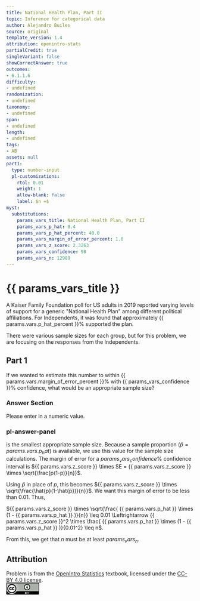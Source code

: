 ```yaml
---
title: National Health Plan, Part II
topic: Inference for categorical data
author: Alejandro Builes
source: original
template_version: 1.4
attribution: openintro-stats
partialCredit: true
singleVariant: false
showCorrectAnswer: true
outcomes:
- 6.1.1.6
difficulty:
- undefined
randomization:
- undefined
taxonomy:
- undefined
span:
- undefined
length:
- undefined
tags:
- AB
assets: null
part1:
  type: number-input
  pl-customizations:
    rtol: 0.01
    weight: 1
    allow-blank: false
    label: $n =$
myst:
  substitutions:
    params_vars_title: National Health Plan, Part II
    params_vars_p_hat: 0.4
    params_vars_p_hat_percent: 40.0
    params_vars_margin_of_error_percent: 1.0
    params_vars_z_score: 2.3263
    params_vars_confidence: 98
    params_vars_n: 12989
---
```

# {{ params_vars_title }}
A Kaiser Family Foundation poll for US adults in 2019 reported varying levels of support for a generic "National Health Plan" among different political affiliations. For Independents, it was found that approximately {{ params.vars.p_hat_percent }}% supported the plan.

There were various sample sizes for each group, but for this problem, we are focusing on the responses from the Independents.

## Part 1

If we wanted to estimate this number to within {{ params.vars.margin_of_error_percent }}% with {{ params_vars_confidence }}% confidence, what would be an appropriate sample size?

### Answer Section

Please enter in a numeric value.

### pl-answer-panel

is the smallest appropriate sample size. Because a sample proportion $(\hat{p} = {{ params.vars.p_hat }})$ is available, we use this value for the sample size calculations. The margin of error for a ${{ params_vars_confidence }}$% confidence interval is ${{ params.vars.z_score }} \times SE = {{ params.vars.z_score }} \times \sqrt{\frac{p(1-p)}{n}}$.

Using $\hat{p}$ in place of $p$, this becomes ${{ params.vars.z_score }} \times \sqrt{\frac{\hat{p}(1-\hat{p})}{n}}$. We want this margin of error to be less than $0.01$. Thus,

${{ params.vars.z_score }} \times \sqrt{\frac{ {{ params.vars.p_hat }} \times (1 - {{ params.vars.p_hat }} )}{n}} \leq 0.01 \Leftrightarrow {{ params.vars.z_score }}^2 \times \frac{ {{ params.vars.p_hat }} \times (1 - {{ params.vars.p_hat }} )}{0.01^2} \leq n$.

From this, we get that $n$ must be at least ${{ params_vars_n }}$.

## Attribution

Problem is from the [OpenIntro Statistics](https://openintro.org/book/os/) textbook, licensed under the [CC-BY 4.0 license](https://creativecommons.org/licenses/by/4.0/).<br>![Image representing the Creative Commons 4.0 BY license.](https://raw.githubusercontent.com/firasm/bits/master/by.png)